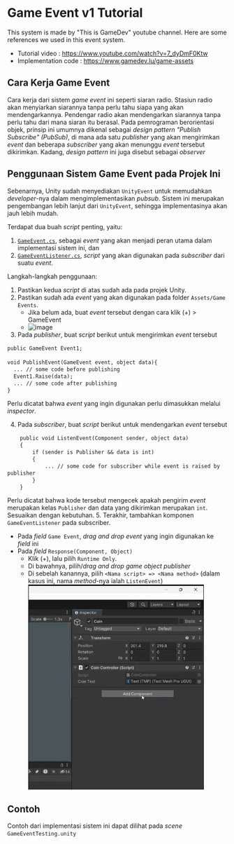 # Game Event v1 Tutorial

This system is made by "This is GameDev" youtube channel. Here are some references we used in this event system.
- Tutorial video : https://www.youtube.com/watch?v=7_dyDmF0Ktw
- Implementation code : https://www.gamedev.lu/game-assets

## Cara Kerja Game Event
Cara kerja dari sistem _game event_ ini seperti siaran radio. Stasiun radio akan menyiarkan siarannya tanpa perlu tahu siapa yang akan mendengarkannya. Pendengar radio akan mendengarkan siarannya tanpa perlu tahu dari mana siaran itu berasal.
Pada pemrograman berorientasi objek, prinsip ini umumnya dikenal sebagai _design pattern "Publish Subscribe" (PubSub)_, di mana ada satu _publisher_ yang akan mengirimkan _event_ dan beberapa _subscriber_ yang akan menunggu _event_ tersebut dikirimkan.
Kadang, _design pattern_ ini juga disebut sebagai _observer_

## Penggunaan Sistem Game Event pada Projek Ini
Sebenarnya, Unity sudah menyediakan `UnityEvent` untuk memudahkan _developer_-nya dalam mengimplementasikan _pubsub_. Sistem ini merupakan pengembangan lebih lanjut dari `UnityEvent`, sehingga implementasinya akan jauh lebih mudah.

Terdapat dua buah _script_ penting, yaitu:
1. [`GameEvent.cs`](https://github.com/Farizside/The-After-Before/blob/gameevent/Assets/Scripts/Game%20Event/v1/GameEvent.cs), sebagai _event_ yang akan menjadi peran utama dalam implementasi sistem ini, dan
2. [`GameEventListener.cs`](https://github.com/Farizside/The-After-Before/blob/gameevent/Assets/Scripts/Game%20Event/v1/GameEventListener.cs), _script_ yang akan digunakan pada _subscriber_ dari suatu _event_.

Langkah-langkah penggunaan:
1. Pastikan kedua _script_ di atas sudah ada pada projek Unity.
2. Pastikan sudah ada _event_ yang akan digunakan pada folder `Assets/Game Events`.
   - Jika belum ada, buat _event_ tersebut dengan cara klik (+) > GameEvent
   - ![image](https://github.com/Farizside/The-After-Before/assets/66018985/6ff857b5-040e-480a-8c24-db22163ca93b)
3. Pada _publisher_, buat _script_ berikut untuk mengirimkan _event_ tersebut

```
public GameEvent Event1;

void PublishEvent(GameEvent event, object data){
  ... // some code before publishing
  Event1.Raise(data);
  ... // some code after publishing
}
```
  Perlu dicatat bahwa _event_ yang ingin digunakan perlu dimasukkan melalui _inspector_.
  
4. Pada _subscriber_, buat _script_ berikut untuk mendengarkan _event_ tersebut
```
    public void ListenEvent(Component sender, object data)
    {
        if (sender is Publisher && data is int)
        {
            ... // some code for subscriber while event is raised by publisher
        }
    }
```
  Perlu dicatat bahwa kode tersebut mengecek apakah pengirim _event_ merupakan kelas `Publisher` dan data yang dikirimkan merupakan `int`. Sesuaikan dengan kebutuhan.
5. Terakhir, tambahkan komponen `GameEventListener` pada subscriber.
  - Pada _field_ `Game Event`, _drag and drop event_ yang ingin digunakan ke _field_ ini
  - Pada _field_ `Response(Component, Object)`
    - Klik (+), lalu pilih `Runtime Only`.
    - Di bawahnya, pilih/_drag and drop_ _game object publisher_
    - Di sebelah kanannya, pilih `<Nama script> => <Nama method>` (dalam kasus ini, nama _method_-nya ialah `ListenEvent`)
  ![](tutorial.gif)


## Contoh
Contoh dari implementasi sistem ini dapat dilihat pada _scene_ `GameEventTesting.unity`

